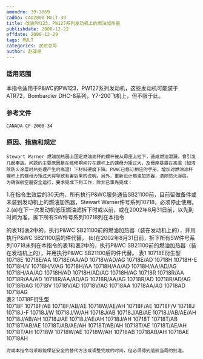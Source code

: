 ```yaml
---
amendno: 39-3069
cadno: CAD2000-MULT-39
title: 改装PW123，PW127系列发动机上的燃油加热器
publishdate: 2000-12-22
effdate: 2000-12-29
tags: MULT
categories: 民航总局
author: 赵亚艳
---
```


### 适用范围 
本指令适用于P&WC的PW123，PW127系列发动机，这些发动机可能装于ATR72，Bombardier DHC-8系列，Y7-200飞机上，但不限于此。

### 参考文件
    CANADA CF-2000-34 

### 原因、措施和规定 
    Stewart Warner 燃油加热器上固定燃油滤杯的螺杆被从母座上拉下，造成燃油泄漏，曾引发几起事故。问题的主要原因是在维修期间拧在螺杆上的螺母力矩过大，及母座暴露在高温（如清除防火涂层时热处理产生的高温）下材料硬度下降。P&WC已修订相应的手册，增加对燃油滤杯螺杆上的螺母力矩过大将导致有害后果的说明。另外，重新设计燃油加热器，清除防火涂层。 
    为确保航空器安全运行，要求完成下列工作，除非已事先完成：
 1.在指令生效后的30天内，所有执行P&WC服务通告SB21100前，目前留做备件或未装到发动机上的燃油加热器，Stewart Warner件号系列10718，必须停止使用。 
    2.(a)在下一次发动机低压燃油滤拆下时或以前，或在2002年8月31日前，以先到时间为准，拆下所有SW件号系列10718列在本指令

       
的表1和表2中的，执行P&WC SB21100前的燃油加热器（装在发动机上的），并用执行P&WC SB21100后的件代替。 
      (b)在2002年8月31日前，拆下所有SW件号系列10718未列在本指令的表1和表2中的，执行P&WC SB21100前的燃油加热器（装在发动机上的），并用执行P&WC SB21100后的件代替。 
表1 
10718E衍生型  
10718E 10718E/AA 10718E/AA/AD 10718V/AD/AG 10718E/AD  10718H 10718H-E 10718H/V 10718H/V/AG 10718H/AA 10718H/AA/AD 10718H/AA/AD/AG 10718H/AA/AG 10718H/AD 10718H/AD/AG 10718H/AG  10718R 10718R/AA 10718R/AA/AD 10718R/AA/AD/AG 10718R/AA/AG 10718R/AD 10718R/AD/AG 10718R/AG  10718V 10718V/AD 10718V/AG 10718AA 10718AA/AG 10718AD 10718AG  
表2 
10718F衍生型  
10718F 10718F/AB 10718F/AB/AE 10718W/AE/AH 10718F/AE 10718F/V  10718J 10718J-F 10718J/W 10718J/W/AH 10718J/AB 10718J/AB/AE 10718J/AB/AE/AH 10718J/AB/AH 10718J/AE 10718J/AE/AH 10718J/AH  10718T 10718T/AB 10718T/AB/AE 10718T/AB/AE/AH 10718T/AB/AH 10718T/AE 10718T/AE/AH 10718T/AH  10718W 10718W/AE 10718W/AH 10718AB 10718AB/AH 10718AE 10718AH  

       
    完成本指令可采取能保证安全的替代方法或调整完成的时间，但必须得到适航当局的批准。

